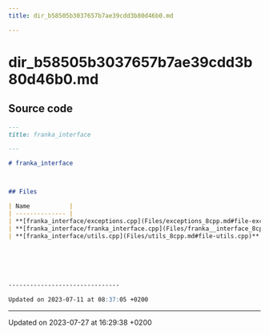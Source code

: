 ```yaml
---
title: dir_b58505b3037657b7ae39cdd3b80d46b0.md

---
```


# dir_b58505b3037657b7ae39cdd3b80d46b0.md






## Source code

```markdown
---
title: franka_interface

---

# franka_interface



## Files

| Name           |
| -------------- |
| **[franka_interface/exceptions.cpp](Files/exceptions_8cpp.md#file-exceptions.cpp)**  |
| **[franka_interface/franka_interface.cpp](Files/franka__interface_8cpp.md#file-franka-interface.cpp)**  |
| **[franka_interface/utils.cpp](Files/utils_8cpp.md#file-utils.cpp)**  |






-------------------------------

Updated on 2023-07-11 at 08:37:05 +0200
```


-------------------------------

Updated on 2023-07-27 at 16:29:38 +0200
